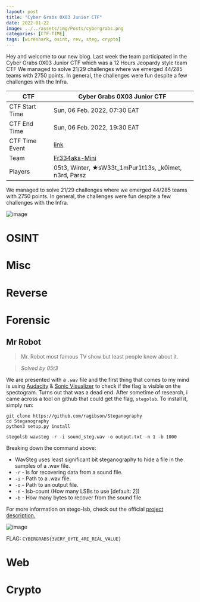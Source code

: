 ```yaml
---
layout: post
title: "Cyber Grabs 0X03 Junior CTF"
date: 2022-01-22
image: ../../assets/img/Posts/cybergrabs.png
categories: [CTF-TIME]
tags: [wireshark, osint, rev, steg, crypto]
---
```


Hey and welcome to our new blog. Last week the team participated in the Cyber Grabs 0X03 Junior CTF which was a 12 Hours Jeopardy style team CTF
We managed to solve 21/29 challenges where we emerged 44/285 teams with 2750 points. In general, the challenges were fun despite a few challenges with the Infra.

| CTF            | Cyber Grabs 0X03 Junior CTF                            |
| -------------- | ------------------------------------------------------ |
| CTF Start Time | Sun, 06 Feb. 2022, 07:30 EAT                           |
| CTF End Time   | Sun, 06 Feb. 2022, 19:30 EAT                           |
| CTF Time Event | [link](https://ctftime.org/event/1556)                 |
| Team           | [Fr334aks-Mini](https://ctftime.org/team/175491)       |
| Players        | 05t3, Winter, ★sW33t_1mPur1t13s, \_k0imet, n3rd, Parsz |

We managed to solve 21/29 challenges where we emerged 44/285 teams with 2750 points. In general, the challenges were fun despite a few challenges with the Infra.

![image](https://user-images.githubusercontent.com/58165365/153565716-a74139db-c830-4054-acb9-ce8fc2e49335.png)

# OSINT

# Misc

# Reverse

# Forensic

## Mr Robot

> Mr. Robot most famous TV show but least people know about it.

> _Solved by 05t3_

We are presented with a `.wav` file and the first thing that comes to my mind is using [Audacity](https://www.audacityteam.org/download/) & [Sonic Visualizer](https://www.sonicvisualiser.org/download.html) to check if the flag is visible on the spectogram. Turns out that was a dead end. After sometime of research, i came across a tool on github that could get the flag, `stegolsb`. To install it, simply run:

```
git clone https://github.com/ragibson/Steganography
cd Steganography
python3 setup.py install
```

`stegolsb wavsteg -r -i sound_steg.wav -o output.txt -n 1 -b 1000`

Breaking down the command above:

- WavSteg uses least significant bit steganography to hide a file in the samples of a .wav file.
- `-r` - is for recovering data from a sound file.
- `-i` - Path to a .wav file.
- `-o` - Path to an output file.
- `-n` - lsb-count (How many LSBs to use [default: 2])
- `-b` - How many bytes to recover from the sound file

For more information on stego-lsb, check out the official [project description.](https://pypi.org/project/stego-lsb/)

![image](https://user-images.githubusercontent.com/58165365/153573071-7d8d8a70-decc-4439-a2fb-551acb2af3cb.png)

FLAG: `CYBERGRABS{3VERY_8YTE_4RE_REAL_VALUE}`

# Web

# Crypto
